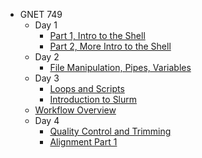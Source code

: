* GNET 749
  * Day 1
    * [Part 1, Intro to the Shell](https://joiry.github.io/HSL_Carp/Shell_Intro_01)
    * [Part 2, More Intro to the Shell](https://joiry.github.io/HSL_Carp/Shell_Intro_02)
  * Day 2
    * [File Manipulation, Pipes, Variables](https://joiry.github.io/HSL_Carp/work_pipes_vars)
  * Day 3
    * [Loops and Scripts](https://joiry.github.io/HSL_Carp/loop_script_05)
    * [Introduction to Slurm](https://joiry.github.io/HSL_Carp/slurm)
  * [Workflow Overview](https://joiry.github.io/HSL_Carp/workflow)
  * Day 4
    * [Quality Control and Trimming](https://joiry.github.io/HSL_Carp/qc_trim)
    * [Alignment Part 1](https://joiry.github.io/HSL_Carp/align_gnet_pt1)
   
 
